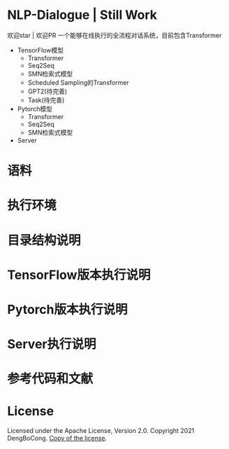# NLP-Dialogue | Still Work
欢迎star | 欢迎PR
一个能够在线执行的全流程对话系统，目前包含Transformer
+ TensorFlow模型
   + Transformer
   + Seq2Seq
   + SMN检索式模型
   + Scheduled Sampling的Transformer
   + GPT2(待完善)
   + Task(待完善)
+ Pytorch模型
   + Transformer
   + Seq2Seq
   + SMN检索式模型
+ Server

# 语料

# 执行环境

# 目录结构说明

# TensorFlow版本执行说明

# Pytorch版本执行说明

# Server执行说明

# 参考代码和文献


# License
Licensed under the Apache License, Version 2.0. Copyright 2021 DengBoCong. [Copy of the license]().